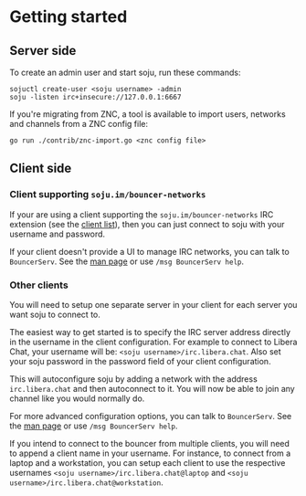 # Getting started

## Server side

To create an admin user and start soju, run these commands:

    sojuctl create-user <soju username> -admin
    soju -listen irc+insecure://127.0.0.1:6667

If you're migrating from ZNC, a tool is available to import users, networks and
channels from a ZNC config file:

    go run ./contrib/znc-import.go <znc config file>

## Client side

### Client supporting `soju.im/bouncer-networks`

If your are using a client supporting the `soju.im/bouncer-networks` IRC
extension (see the [client list]), then you can just connect to soju with your
username and password.

If your client doesn't provide a UI to manage IRC networks, you can talk to
`BouncerServ`. See the [man page] or use `/msg BouncerServ help`.

### Other clients

You will need to setup one separate server in your client for each server you
want soju to connect to.

The easiest way to get started is to specify the IRC server address directly in
the username in the client configuration. For example to connect to Libera Chat,
your username will be: `<soju username>/irc.libera.chat`. Also set your soju
password in the password field of your client configuration.

This will autoconfigure soju by adding a network with the address
`irc.libera.chat` and then autoconnect to it. You will now be able to join
any channel like you would normally do.

For more advanced configuration options, you can talk to `BouncerServ`. See the
[man page] or use `/msg BouncerServ help`.

If you intend to connect to the bouncer from multiple clients, you will need to
append a client name in your username. For instance, to connect from a laptop
and a workstation, you can setup each client to use the respective usernames
`<soju username>/irc.libera.chat@laptop` and
`<soju username>/irc.libera.chat@workstation`.

[man page]: https://soju.im/doc/soju.1.html#IRC_SERVICE
[client list]: ../contrib/clients.md
